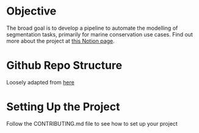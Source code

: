 # Objective
The broad goal is to develop a pipeline to automate the modelling of segmentation tasks, primarily for 
marine conservation use cases. Find out more about the project at [this Notion page](https://sleet-metacarpal-b16.notion.site/Segmentation-e0ad44bf260a483b88967d4225496511?pvs=74). 

# Github Repo Structure
Loosely adapted from [here](https://medium.com/analytics-vidhya/folder-structure-for-machine-learning-projects-a7e451a8caaa)

# Setting Up the Project
Follow the CONTRIBUTING.md file to see how to set up your project